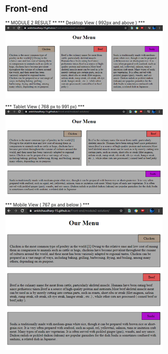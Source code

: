 # Front-end
** MODULE 2 RESULT **
*** Desktop View ( 992px and above ) ***
![](image/module2_desktop_view.png)

*** Tablet View ( 768 px to 991 px) ***
![](image/module2_tablet_view.png)

*** Mobile View ( 767 px and below ) ***
![](image/module2_mobile_view.png)
